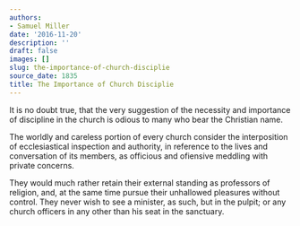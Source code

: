 ```yaml
---
authors:
- Samuel Miller
date: '2016-11-20'
description: ''
draft: false
images: []
slug: the-importance-of-church-disciplie
source_date: 1835
title: The Importance of Church Disciplie
---
```


It is no doubt true, that the very suggestion of the necessity and importance of discipline in the church is odious to many who bear the Christian name.

The worldly and careless portion of every church consider the interposition of ecclesiastical inspection and authority, in reference to the lives and conversation of its members, as officious and ofiensive meddling with private concerns.

They would much rather retain their external standing as professors of religion, and, at the same time pursue their unhallowed pleasures without control. They never wish to see a minister, as such, but in the pulpit; or any church officers in any other than his seat in the sanctuary.